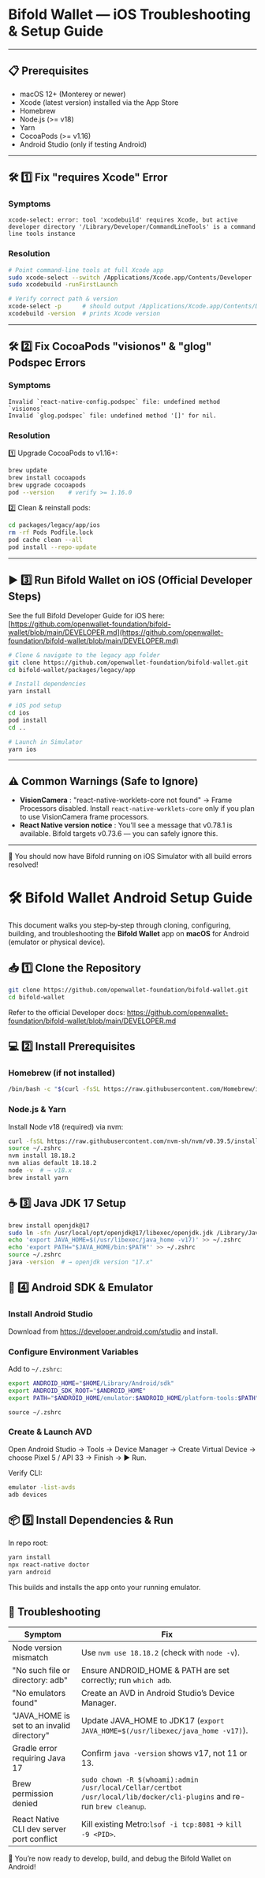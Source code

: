 # Bifold Wallet — iOS Troubleshooting & Setup Guide

---

## 📋 Prerequisites

* macOS 12+ (Monterey or newer)
* Xcode (latest version) installed via the App Store
* Homebrew
* Node.js (>= v18)
* Yarn
* CocoaPods (>= v1.16)
* Android Studio (only if testing Android)

---

## 🛠️ 1️⃣ Fix "requires Xcode" Error

### Symptoms

```
xcode-select: error: tool 'xcodebuild' requires Xcode, but active developer directory '/Library/Developer/CommandLineTools' is a command line tools instance
```

### Resolution

```bash
# Point command‑line tools at full Xcode app
sudo xcode-select --switch /Applications/Xcode.app/Contents/Developer
sudo xcodebuild -runFirstLaunch

# Verify correct path & version
xcode-select -p      # should output /Applications/Xcode.app/Contents/Developer
xcodebuild -version  # prints Xcode version
```

---

## 🛠️ 2️⃣ Fix CocoaPods "visionos" & "glog" Podspec Errors

### Symptoms

```
Invalid `react-native-config.podspec` file: undefined method `visionos`
Invalid `glog.podspec` file: undefined method '[]' for nil.
```

### Resolution

1️⃣ Upgrade CocoaPods to v1.16+:

```bash
brew update
brew install cocoapods
brew upgrade cocoapods
pod --version    # verify >= 1.16.0
```

2️⃣ Clean & reinstall pods:

```bash
cd packages/legacy/app/ios
rm -rf Pods Podfile.lock
pod cache clean --all
pod install --repo-update
```

---

## ▶️ 3️⃣ Run Bifold Wallet on iOS (Official Developer Steps)

See the full Bifold Developer Guide for iOS here:
[https://github.com/openwallet-foundation/bifold-wallet/blob/main/DEVELOPER.md](https://github.com/openwallet-foundation/bifold-wallet/blob/main/DEVELOPER.md)

```bash
# Clone & navigate to the legacy app folder
git clone https://github.com/openwallet-foundation/bifold-wallet.git
cd bifold-wallet/packages/legacy/app

# Install dependencies
yarn install

# iOS pod setup
cd ios
pod install
cd ..

# Launch in Simulator
yarn ios
```

---

## ⚠️ Common Warnings (Safe to Ignore)

* **VisionCamera** : "react-native-worklets-core not found" → Frame Processors disabled. Install `react-native-worklets-core` only if you plan to use VisionCamera frame processors.
* **React Native version notice** : You’ll see a message that v0.78.1 is available. Bifold targets v0.73.6 — you can safely ignore this.

---

🎉 You should now have Bifold running on iOS Simulator with all build errors resolved!

# 🛠 Bifold Wallet Android Setup Guide

This document walks you step‑by‑step through cloning, configuring, building, and troubleshooting the **Bifold Wallet** app on **macOS** for Android (emulator or physical device).

## 📥 1️⃣ Clone the Repository

```bash
git clone https://github.com/openwallet-foundation/bifold-wallet.git
cd bifold-wallet
```

Refer to the official Developer docs: https://github.com/openwallet-foundation/bifold-wallet/blob/main/DEVELOPER.md

## 💻 2️⃣ Install Prerequisites

### Homebrew (if not installed)

```bash
/bin/bash -c "$(curl -fsSL https://raw.githubusercontent.com/Homebrew/install/HEAD/install.sh)"
```

### Node.js & Yarn

Install Node v18 (required) via nvm:

```bash
curl -fsSL https://raw.githubusercontent.com/nvm-sh/nvm/v0.39.5/install.sh | bash
source ~/.zshrc
nvm install 18.18.2
nvm alias default 18.18.2
node -v  # → v18.x
brew install yarn
```

## ☕ 3️⃣ Java JDK 17 Setup

```bash
brew install openjdk@17
sudo ln -sfn /usr/local/opt/openjdk@17/libexec/openjdk.jdk /Library/Java/JavaVirtualMachines/openjdk-17.jdk
echo 'export JAVA_HOME=$(/usr/libexec/java_home -v17)' >> ~/.zshrc
echo 'export PATH="$JAVA_HOME/bin:$PATH"' >> ~/.zshrc
source ~/.zshrc
java -version  # → openjdk version "17.x"
```

## 📱 4️⃣ Android SDK & Emulator

### Install Android Studio

Download from https://developer.android.com/studio and install.

### Configure Environment Variables

Add to `~/.zshrc`:

```bash
export ANDROID_HOME="$HOME/Library/Android/sdk"
export ANDROID_SDK_ROOT="$ANDROID_HOME"
export PATH="$ANDROID_HOME/emulator:$ANDROID_HOME/platform-tools:$PATH"
```

`source ~/.zshrc`

### Create & Launch AVD

Open Android Studio → Tools → Device Manager → Create Virtual Device → choose Pixel 5 / API 33 → Finish → ▶️ Run.

Verify CLI:

```bash
emulator -list-avds
adb devices
```

## 📦 5️⃣ Install Dependencies & Run

In repo root:

```bash
yarn install
npx react-native doctor
yarn android
```

This builds and installs the app onto your running emulator.

## 🐞 Troubleshooting

| Symptom                                    | Fix                                                                                                                        |
| ------------------------------------------ | -------------------------------------------------------------------------------------------------------------------------- |
| Node version mismatch                      | Use `nvm use 18.18.2` (check with `node -v`).                                                                          |
| "No such file or directory: adb"           | Ensure ANDROID_HOME & PATH are set correctly; run `which adb`.                                                           |
| "No emulators found"                       | Create an AVD in Android Studio’s Device Manager.                                                                         |
| "JAVA_HOME is set to an invalid directory" | Update JAVA_HOME to JDK17 (`export JAVA_HOME=$(/usr/libexec/java_home -v17)`).                                           |
| Gradle error requiring Java 17             | Confirm `java -version` shows v17, not 11 or 13.                                                                         |
| Brew permission denied                     | `sudo chown -R $(whoami):admin /usr/local/Cellar/certbot /usr/local/lib/docker/cli-plugins` and re-run `brew cleanup`. |
| React Native CLI dev server port conflict  | Kill existing Metro:`lsof -i tcp:8081` → `kill -9 <PID>`.                                                             |

🎉 You’re now ready to develop, build, and debug the Bifold Wallet on Android!
